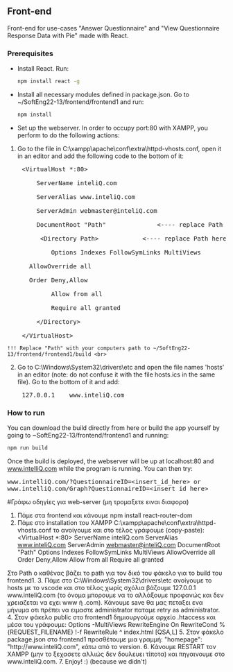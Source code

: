 <!-- FRONT-END -->
## Front-end

Front-end for use-cases "Answer Questionnaire" and "View Questionnaire Response Data with Pie" made with React.

### Prerequisites

* Install React. Run:
  ```sh
  npm install react -g
  ```
* Install all necessary modules defined in package.json. Go to ~/SoftEng22-13/frontend/frontend1 and run:
  ```sh
  npm install
  ```
* Set up the webserver. In order to occupy port:80 with XAMPP, you perform to do the following actions:

 1. Go to the file in C:\xampp\apache\conf\extra\httpd-vhosts.conf, open it in an 
 editor and add the following code to the bottom of it:
 
 <pre>    &ltVirtualHost *:80&gt<br>
        ServerName inteliQ.com<br>
        ServerAlias www.inteliQ.com<br>
        ServerAdmin webmaster@inteliQ.com<br>
        DocumentRoot "Path"              <---- replace Path here <br>
         &ltDirectory Path&gt            <---- replace Path here <br>
            Options Indexes FollowSymLinks MultiViews<br>
      AllowOverride all<br>
      Order Deny,Allow<br>
            Allow from all<br>
            Require all granted<br>
        &lt/Directory&gt<br>
    &lt/VirtualHost&gt
</pre>

    !!! Replace "Path" with your computers path to ~/SoftEng22-13/frontend/frontend1/build <br>
  2. Go to C:\Windows\System32\drivers\etc and open the file names 'hosts' in an editor (note: do not 
  confuse it with the file hosts.ics in the same file). Go to the bottom of it and add:<br>
<pre>    127.0.0.1    www.inteliQ.com </pre>

### How to run

You can download the build directly from here or build the app yourself by going to ~SoftEng22-13/frontend/frontend1 and running:
  ```sh
  npm run build
  ```
Once the build is deployed, the webserver will be up at localhost:80 and www.intelliQ.com while the 
program is running. You can then try:
<pre>
www.intelliQ.com/?QuestionnaireID=&ltinsert_id_here&gt or
www.intelliQ.com/Graph?QuestionnaireID=&ltinsert_id_here&gt
</pre>
#Γράφω οδηγίες για web-server (μη τρομαξετε ειναι διαφορα)

1. Πάμε στα frontend και κάνουμε npm install react-router-dom
2. Πάμε στο installation του XAMPP C:\xampp\apache\conf\extra\httpd-vhosts.conf το ανοίγουμε
και στο τέλος γράφουμε (copy-paste):
<VirtualHost *:80>
    ServerName inteliQ.com
    ServerAlias www.inteliQ.com
    ServerAdmin webmaster@inteliQ.com
    DocumentRoot "Path"
     <Directory Path>
        Options Indexes FollowSymLinks MultiViews
  AllowOverride all
  Order Deny,Allow
        Allow from all
        Require all granted
    </Directory>
</VirtualHost>
Στο Path o καθένας βάζει το path για τον δικό του φάκελο για το build του frontend1.
3. Πάμε στο C:\Windows\System32\drivers\etc ανοίγουμε το hosts με το vscode και στο τέλος χωρίς σχόλια βάζουμε 127.0.0.1    www.inteliQ.com (το όνομα μπορουμε να το αλλάξουμε προφανώς και δεν χρειαζεται να εχει www ή .com). Κάνουμε save θα μας πεταξει ενα μήνυμα οτι πρέπει να ειμαστε administrator παταμε retry as administrator.
4. Στον φάκελο public στο frontend1 δημιουργούμε αρχείο .htaccess και μέσα του γράφουμε:
Options -MultiViews
RewriteEngine On
RewriteCond %{REQUEST_FILENAME} !-f
RewriteRule ^ index.html [QSA,L]
5. Στον φάκελο package.json στο frontend1 προσθέτουμε μια γραμμή: "homepage": "http://www.inteliQ.com", κάτω από το version.
6. Κάνουμε RESTART τον XAMPP (μην το ξεχασετε αλλιώς δεν δουλευει τίποτα) και πηγαινουμε στο www.inteliQ.com.
7. Enjoy! :) (because we didn't)
